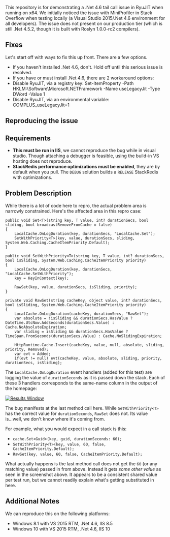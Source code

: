 This repository is for demonstrating a .Net 4.6 tail call issue in RyuJIT when running on x64. We initially noticed the issue with MiniProfiler in Stack Overflow when testing locally (a Visual Studio 2015/.Net 4.6 environment for all developers). The issue does not present on our production tier (which is still .Net 4.5.2, though it is built with Roslyn 1.0.0-rc2 compilers).

Fixes
----
Let's start off with ways to fix this up front. There are a few options.

 - If you haven't installed .Net 4.6, don't. Hold off until this serious issue is resolved.
 - If you have or must install .Net 4.6, there are 2 workaround options:
  - Disable RyuJIT, via a registry key:
    Set-ItemProperty -Path HKLM:\Software\Microsoft\.NETFramework -Name useLegacyJit -Type DWord -Value 1
  - Disable RyuJIT, via an environmental variable:
    COMPLUS_useLegacyJit=1



Reproducing the issue
----

Requirements
----
- **This must be run in IIS**, we cannot reproduce the bug while in visual studio. Though attaching a debugger is feasible, using the build-in VS hosting does not reproduce.  
- **StackRedis performance optimizations must be enabled**, they are by default when you pull. The `DEBUG` solution builds a `RELEASE` StackRedis with optimizations.

Problem Description
---
While there is a lot of code here to repro, the actual problem area is narrowly constrained. Here's the affected area in this repro case:

    public void Set<T>(string key, T value, int? durationSecs, bool sliding, bool broadcastRemoveFromCache = false)
    {
        LocalCache.OnLogDuration(key, durationSecs, "LocalCache.Set");
        SetWithPriority<T>(key, value, durationSecs, sliding, System.Web.Caching.CacheItemPriority.Default);
    }
    
    public void SetWithPriority<T>(string key, T value, int? durationSecs, bool isSliding, System.Web.Caching.CacheItemPriority priority)
    {
        LocalCache.OnLogDuration(key, durationSecs, "LocalCache.SetWithPriority");
        key = KeyInContext(key);

        RawSet(key, value, durationSecs, isSliding, priority);
    }
    
    private void RawSet(string cacheKey, object value, int? durationSecs, bool isSliding, System.Web.Caching.CacheItemPriority priority)
    {
        LocalCache.OnLogDuration(cacheKey, durationSecs, "RawSet");
        var absolute = !isSliding && durationSecs.HasValue ? DateTime.UtcNow.AddSeconds(durationSecs.Value) : Cache.NoAbsoluteExpiration;
        var sliding = isSliding && durationSecs.HasValue ? TimeSpan.FromSeconds(durationSecs.Value) : Cache.NoSlidingExpiration;

        HttpRuntime.Cache.Insert(cacheKey, value, null, absolute, sliding, priority, Removed);
        var evt = Added;
        if(evt != null) evt(cacheKey, value, absolute, sliding, priority, durationSecs, isSliding);

The `LocalCache.OnLogDuration` event handlers (added for this test) are logging the value of `durationSeconds` as it is passed down the stack. Each of these 3 handlers corresponds to the same-name column in the output of the homepage:

[![Results Window](http://i.stack.imgur.com/PMZ0G.png)](http://i.stack.imgur.com/PMZ0G.png)

The bug manifests at the last method call here. While `SetWithPriority<T>` has the correct value for `durationSeconds`, `RawSet` does not. Its value is...well, we don't know where it's coming from.

For example, what you would expect in a call stack is this:

 - `cache.Set<Guid>(key, guid, durationSeconds: 60);`
 - `SetWithPriority<T>(key, value, 60, false, CacheItemPriority.Default);`
 - `RawSet(key, value, 60, false, CacheItemPriority.Default);`

What actually happens is the last method call does not get the `60` (or any matching value) passed in from above. Instead it gets *some other value* as seen in the screenshot above. It appears to be a consistent shared value per test run, but we cannot readily explain what's getting substituted in here.

Additional Notes
---
We can reproduce this on the following platforms:
 - Windows 8.1 with VS 2015 RTM, .Net 4.6, IIS 8.5
 - Windows 10 with VS 2015 RTM, .Net 4.6, IIS 10